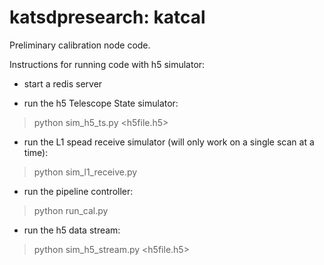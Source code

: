 katsdpresearch: katcal
======================

Preliminary calibration node code.

Instructions for running code with h5 simulator:

* start a redis server 

* run the h5 Telescope State simulator:
  
 > python sim_h5_ts.py   \<h5file.h5\>

* run the L1 spead receive simulator (will only work on a single scan at a time):

 > python sim_l1_receive.py 

* run the pipeline controller:

 > python run_cal.py   

* run the h5 data stream:

 > python sim_h5_stream.py   \<h5file.h5\>
